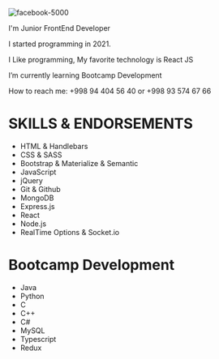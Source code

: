 ![facebook-5000](https://user-images.githubusercontent.com/110424000/182250542-576c4aec-c02d-4aab-b26c-9402f98575d9.jpg)



I'm Junior FrontEnd Developer 

I started programming in 2021.

I Like programming, My favorite technology is React JS

I’m currently learning Bootcamp Development

How to reach me: +998 94 404 56 40 or +998 93 574 67 66


# SKILLS & ENDORSEMENTS

* HTML & Handlebars
* CSS & SASS
* Bootstrap & Materialize & Semantic
* JavaScript
* jQuery
* Git & Github
* MongoDB
* Express.js
* React
* Node.js
* RealTime Options & Socket.io

# Bootcamp Development                                
* Java 
* Python
* C
* C++
* C#
* MySQL
* Typescript
* Redux
